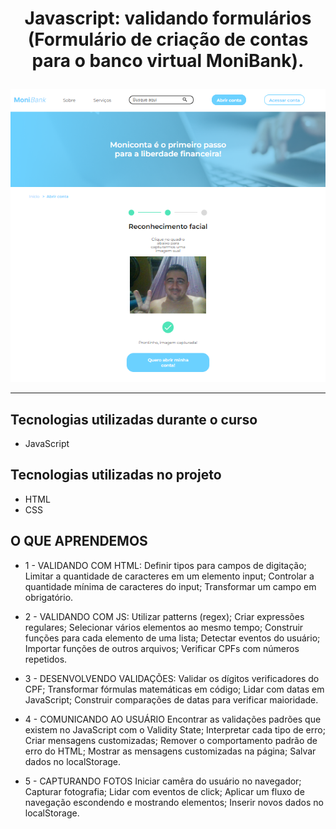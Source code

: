 # <p align="center">Javascript: validando formulários (Formulário de criação de contas para o banco virtual MoniBank). </p>

<p align="center"> <img src="https://github.com/adrianomatos/frontend_javascript_alura_validando_formularios/blob/main/CONTA2.png" alt="Javascript: validando formulários"> </p>

<hr>

## Tecnologias utilizadas durante o curso
* JavaScript

## Tecnologias utilizadas no projeto
* HTML
* CSS

## O QUE APRENDEMOS
- 1 - VALIDANDO COM HTML:
Definir tipos para campos de digitação;
Limitar a quantidade de caracteres em um elemento input;
Controlar a quantidade mínima de caracteres do input;
Transformar um campo em obrigatório.

- 2 - VALIDANDO COM JS:
Utilizar patterns (regex);
Criar expressões regulares;
Selecionar vários elementos ao mesmo tempo;
Construir funções para cada elemento de uma lista;
Detectar eventos do usuário;
Importar funções de outros arquivos;
Verificar CPFs com números repetidos.

- 3 - DESENVOLVENDO VALIDAÇÕES:
Validar os dígitos verificadores do CPF;
Transformar fórmulas matemáticas em código;
Lidar com datas em JavaScript;
Construir comparações de datas para verificar maioridade.

- 4 - COMUNICANDO AO USUÁRIO
Encontrar as validações padrões que existem no JavaScript com o Validity State;
Interpretar cada tipo de erro;
Criar mensagens customizadas;
Remover o comportamento padrão de erro do HTML;
Mostrar as mensagens customizadas na página;
Salvar dados no localStorage.

- 5 - CAPTURANDO FOTOS
Iniciar camêra do usuário no navegador;
Capturar fotografia;
Lidar com eventos de click;
Aplicar um fluxo de navegação escondendo e mostrando elementos;
Inserir novos dados no localStorage.
